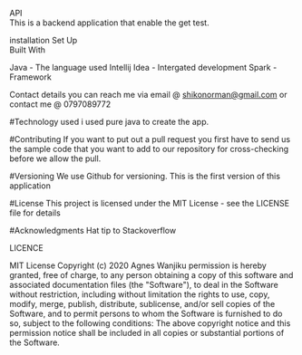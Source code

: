 API<br>
This is a backend application that  enable the get test.

installation Set Up<br>
Built With

Java - The language used Intellij Idea - Intergated development Spark - Framework

Contact details
you can reach me via email @ shikonorman@gmail.com
or 
contact me @ 0797089772

#Technology used
i used pure java to create the app.

#Contributing
If you want to put out a pull request you first have to send us the sample code that you want to add to our repository for cross-checking before we allow the pull.

#Versioning
We use Github for versioning. This is the first version of this application

#License
 This project is licensed under the MIT License - see the LICENSE file for details

#Acknowledgments
 Hat tip to Stackoverflow

LICENCE

MIT License Copyright (c) 2020 Agnes Wanjiku permission is hereby granted, free of charge, to any person obtaining a copy of this software and associated documentation files (the "Software"), to deal in the Software without restriction, including without limitation the rights to use, copy, modify, merge, publish, distribute, sublicense, and/or sell copies of the Software, and to permit persons to whom the Software is furnished to do so, subject to the following conditions: The above copyright notice and this permission notice shall be included in all copies or substantial portions of the Software.

